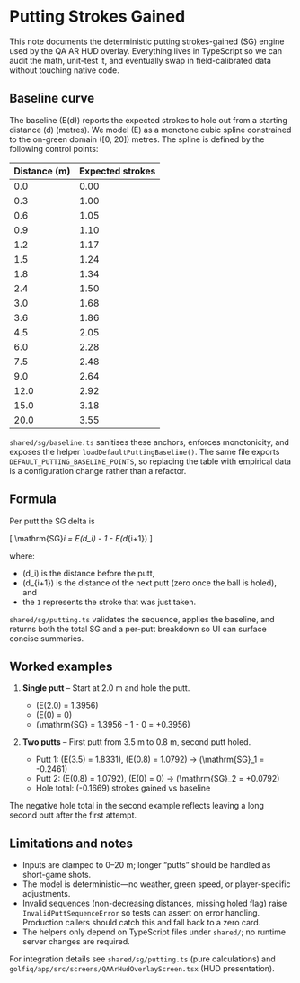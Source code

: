 # Putting Strokes Gained

This note documents the deterministic putting strokes-gained (SG) engine used by the QA AR HUD overlay. Everything lives in TypeScript so we can audit the math, unit-test it, and eventually swap in field-calibrated data without touching native code.

## Baseline curve

The baseline \(E(d)\) reports the expected strokes to hole out from a starting distance \(d\) (metres). We model \(E\) as a monotone cubic spline constrained to the on-green domain \([0, 20]\) metres. The spline is defined by the following control points:

| Distance (m) | Expected strokes |
| ------------ | ---------------- |
| 0.0 | 0.00 |
| 0.3 | 1.00 |
| 0.6 | 1.05 |
| 0.9 | 1.10 |
| 1.2 | 1.17 |
| 1.5 | 1.24 |
| 1.8 | 1.34 |
| 2.4 | 1.50 |
| 3.0 | 1.68 |
| 3.6 | 1.86 |
| 4.5 | 2.05 |
| 6.0 | 2.28 |
| 7.5 | 2.48 |
| 9.0 | 2.64 |
| 12.0 | 2.92 |
| 15.0 | 3.18 |
| 20.0 | 3.55 |

`shared/sg/baseline.ts` sanitises these anchors, enforces monotonicity, and exposes the helper `loadDefaultPuttingBaseline()`. The same file exports `DEFAULT_PUTTING_BASELINE_POINTS`, so replacing the table with empirical data is a configuration change rather than a refactor.

## Formula

Per putt the SG delta is

\[
\mathrm{SG}_i = E(d_i) - 1 - E(d_{i+1})
\]

where:

- \(d_i\) is the distance before the putt,
- \(d_{i+1}\) is the distance of the next putt (zero once the ball is holed), and
- the `1` represents the stroke that was just taken.

`shared/sg/putting.ts` validates the sequence, applies the baseline, and returns both the total SG and a per-putt breakdown so UI can surface concise summaries.

## Worked examples

1. **Single putt** – Start at 2.0 m and hole the putt.
   - \(E(2.0) = 1.3956\)
   - \(E(0) = 0\)
   - \(\mathrm{SG} = 1.3956 - 1 - 0 = +0.3956\)

2. **Two putts** – First putt from 3.5 m to 0.8 m, second putt holed.
   - Putt 1: \(E(3.5) = 1.8331\), \(E(0.8) = 1.0792\) → \(\mathrm{SG}_1 = -0.2461\)
   - Putt 2: \(E(0.8) = 1.0792\), \(E(0) = 0\) → \(\mathrm{SG}_2 = +0.0792\)
   - Hole total: \(-0.1669\) strokes gained vs baseline

The negative hole total in the second example reflects leaving a long second putt after the first attempt.

## Limitations and notes

- Inputs are clamped to 0–20 m; longer “putts” should be handled as short-game shots.
- The model is deterministic—no weather, green speed, or player-specific adjustments.
- Invalid sequences (non-decreasing distances, missing holed flag) raise `InvalidPuttSequenceError` so tests can assert on error handling. Production callers should catch this and fall back to a zero card.
- The helpers only depend on TypeScript files under `shared/`; no runtime server changes are required.

For integration details see `shared/sg/putting.ts` (pure calculations) and `golfiq/app/src/screens/QAArHudOverlayScreen.tsx` (HUD presentation).
